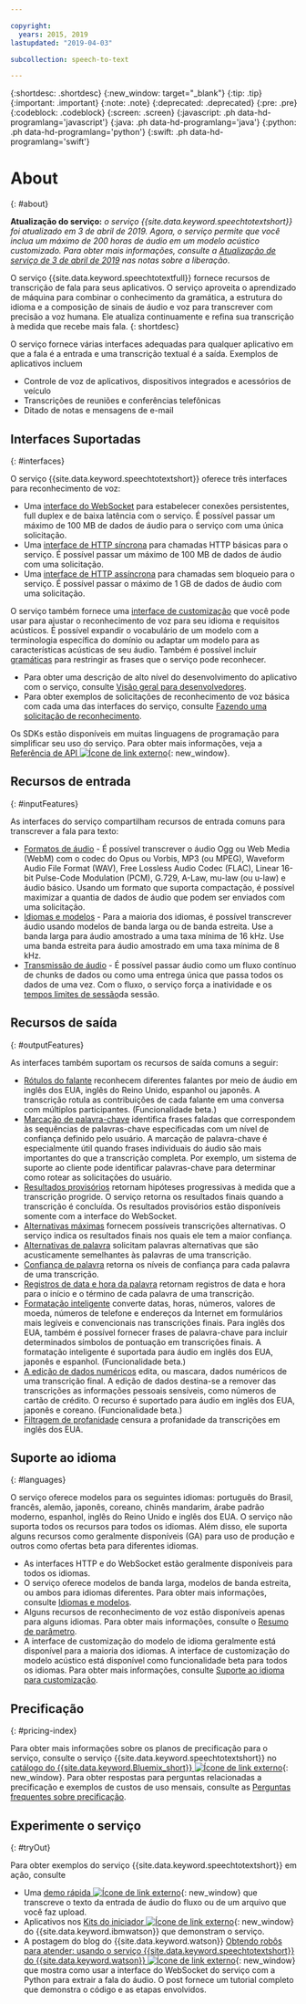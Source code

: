 ```yaml
---

copyright:
  years: 2015, 2019
lastupdated: "2019-04-03"

subcollection: speech-to-text

---
```


{:shortdesc: .shortdesc}
{:new_window: target="_blank"}
{:tip: .tip}
{:important: .important}
{:note: .note}
{:deprecated: .deprecated}
{:pre: .pre}
{:codeblock: .codeblock}
{:screen: .screen}
{:javascript: .ph data-hd-programlang='javascript'}
{:java: .ph data-hd-programlang='java'}
{:python: .ph data-hd-programlang='python'}
{:swift: .ph data-hd-programlang='swift'}

# About
{: #about}

**Atualização do serviço:** *o serviço {{site.data.keyword.speechtotextshort}} foi atualizado em 3 de abril de 2019. Agora, o serviço permite que você inclua um máximo de 200 horas de áudio em um modelo acústico customizado. Para obter mais informações, consulte a [Atualização de serviço de 3 de abril de 2019](/docs/services/speech-to-text/release-notes.html#April2019) nas notas sobre a liberação*.

O serviço {{site.data.keyword.speechtotextfull}} fornece recursos de transcrição de fala para seus aplicativos. O serviço aproveita o aprendizado de máquina para combinar o conhecimento da gramática, a estrutura do idioma e a composição de sinais de áudio e voz para transcrever com precisão a voz humana. Ele atualiza continuamente e refina sua transcrição à medida que recebe mais fala.
{: shortdesc}

O serviço fornece várias interfaces adequadas para qualquer aplicativo em que a fala é a entrada e uma transcrição textual é a saída. Exemplos de aplicativos incluem

-   Controle de voz de aplicativos, dispositivos integrados e acessórios de veículo
-   Transcrições de reuniões e conferências telefônicas
-   Ditado de notas e mensagens de e-mail

## Interfaces Suportadas
{: #interfaces}

O serviço {{site.data.keyword.speechtotextshort}} oferece três interfaces para reconhecimento de voz:

-   Uma [interface do WebSocket](/docs/services/speech-to-text/websockets.html) para estabelecer conexões persistentes, full duplex e de baixa latência com o serviço. É possível passar um máximo de 100 MB de dados de áudio para o serviço com uma única solicitação.
-   Uma [interface de HTTP síncrona](/docs/services/speech-to-text/http.html) para chamadas HTTP básicas para o serviço. É possível passar um máximo de 100 MB de dados de áudio com uma solicitação.
-   Uma [interface de HTTP assíncrona](/docs/services/speech-to-text/async.html) para chamadas sem bloqueio para o serviço. É possível passar o máximo de 1 GB de dados de áudio com uma solicitação.

O serviço também fornece uma [interface de customização](/docs/services/speech-to-text/custom.html) que você pode usar para ajustar o reconhecimento de voz para seu idioma e requisitos acústicos. É possível expandir o vocabulário de um modelo com a terminologia específica do domínio ou adaptar um modelo para as características acústicas de seu áudio. Também é possível incluir [gramáticas](/docs/services/speech-to-text/grammar.html) para restringir as frases que o serviço pode reconhecer.

-   Para obter uma descrição de alto nível do desenvolvimento do aplicativo com o serviço, consulte [Visão geral para desenvolvedores](/docs/services/speech-to-text/developer-overview.html).
-   Para obter exemplos de solicitações de reconhecimento de voz básica com cada uma das interfaces do serviço, consulte [Fazendo uma solicitação de reconhecimento](/docs/services/speech-to-text/basic-request.html).

Os SDKs estão disponíveis em muitas linguagens de programação para simplificar seu uso do serviço. Para obter mais informações, veja a [Referência de API ![Ícone de link externo](../../icons/launch-glyph.svg "Ícone de link externo")](https://{DomainName}/apidocs/speech-to-text){: new_window}.

## Recursos de entrada
{: #inputFeatures}

As interfaces do serviço compartilham recursos de entrada comuns para transcrever a fala para texto:

-   [Formatos de áudio](/docs/services/speech-to-text/audio-formats.html) - É possível transcrever o áudio Ogg ou Web Media (WebM) com o codec do Opus ou Vorbis, MP3 (ou MPEG), Waveform Audio File Format (WAV), Free Lossless Audio Codec (FLAC), Linear 16-bit Pulse-Code Modulation (PCM), G.729, A-Law, mu-law (ou u-law) e áudio básico. Usando um formato que suporta compactação, é possível maximizar a quantia de dados de áudio que podem ser enviados com uma solicitação.
-   [Idiomas e modelos](/docs/services/speech-to-text/models.html) - Para a maioria dos idiomas, é possível transcrever áudio usando modelos de banda larga ou de banda estreita. Use a banda larga para áudio amostrado a uma taxa mínima de 16 kHz. Use uma banda estreita para áudio amostrado em uma taxa mínima de 8 kHz.
-   [Transmissão de áudio](/docs/services/speech-to-text/input.html#transmission) - É possível passar áudio como um fluxo contínuo de chunks de dados ou como uma entrega única que passa todos os dados de uma vez. Com o fluxo, o serviço força a inatividade e os [tempos limites de sessão](/docs/services/speech-to-text/input.html#timeouts)da sessão.

## Recursos de saída
{: #outputFeatures}

As interfaces também suportam os recursos de saída comuns a seguir:

-   [Rótulos do falante](/docs/services/speech-to-text/output.html#speaker_labels) reconhecem diferentes falantes por meio de áudio em inglês dos EUA, inglês do Reino Unido, espanhol ou japonês. A transcrição rotula as contribuições de cada falante em uma conversa com múltiplos participantes. (Funcionalidade beta.)
-   [Marcação de palavra-chave](/docs/services/speech-to-text/output.html#keyword_spotting) identifica frases faladas que correspondem às sequências de palavras-chave especificadas com um nível de confiança definido pelo usuário. A marcação de palavra-chave é especialmente útil quando frases individuais do áudio são mais importantes do que a transcrição completa. Por exemplo, um sistema de suporte ao cliente pode identificar palavras-chave para determinar como rotear as solicitações do usuário.
-   [Resultados provisórios](/docs/services/speech-to-text/output.html#interim) retornam hipóteses progressivas à medida que a transcrição progride. O serviço retorna os resultados finais quando a transcrição é concluída. Os resultados provisórios estão disponíveis somente com a interface do WebSocket.
-   [Alternativas máximas](/docs/services/speech-to-text/output.html#max_alternatives) fornecem possíveis transcrições alternativas. O serviço indica os resultados finais nos quais ele tem a maior confiança.
-   [Alternativas de palavra](/docs/services/speech-to-text/output.html#word_alternatives) solicitam palavras alternativas que são acusticamente semelhantes às palavras de uma transcrição.
-   [Confiança de palavra](/docs/services/speech-to-text/output.html#word_confidence) retorna os níveis de confiança para cada palavra de uma transcrição.
-   [Registros de data e hora da palavra](/docs/services/speech-to-text/output.html#word_timestamps) retornam registros de data e hora para o início e o término de cada palavra de uma transcrição.
-   [Formatação inteligente](/docs/services/speech-to-text/output.html#smart_formatting) converte datas, horas, números, valores de moeda, números de telefone e endereços da Internet em formulários mais legíveis e convencionais nas transcrições finais. Para inglês dos EUA, também é possível fornecer frases de palavra-chave para incluir determinados símbolos de pontuação em transcrições finais. A formatação inteligente é suportada para áudio em inglês dos EUA, japonês e espanhol. (Funcionalidade beta.)
-   [A edição de dados numéricos](/docs/services/speech-to-text/output.html#redaction) edita, ou mascara, dados numéricos de uma transcrição final. A edição de dados destina-se a remover das transcrições as informações pessoais sensíveis, como números de cartão de crédito. O recurso é suportado para áudio em inglês dos EUA, japonês e coreano. (Funcionalidade beta.)
-   [Filtragem de profanidade](/docs/services/speech-to-text/output.html#profanity_filter) censura a profanidade da transcrições em inglês dos EUA.

## Suporte ao idioma
{: #languages}

O serviço oferece modelos para os seguintes idiomas: português do Brasil, francês, alemão, japonês, coreano, chinês mandarim, árabe padrão moderno, espanhol, inglês do Reino Unido e inglês dos EUA. O serviço não suporta todos os recursos para todos os idiomas. Além disso, ele suporta alguns recursos como geralmente disponíveis (GA) para uso de produção e outros como ofertas beta para diferentes idiomas.

-   As interfaces HTTP e do WebSocket estão geralmente disponíveis para todos os idiomas.
-   O serviço oferece modelos de banda larga, modelos de banda estreita, ou ambos para idiomas diferentes. Para obter mais informações, consulte [Idiomas e modelos](/docs/services/speech-to-text/models.html).
-   Alguns recursos de reconhecimento de voz estão disponíveis apenas para alguns idiomas. Para obter mais informações, consulte o [Resumo de parâmetro](/docs/services/speech-to-text/summary.html).
-   A interface de customização do modelo de idioma geralmente está disponível para a maioria dos idiomas. A interface de customização do modelo acústico está disponível como funcionalidade beta para todos os idiomas. Para obter mais informações, consulte [Suporte ao idioma para customização](/docs/services/speech-to-text/custom.html#languageSupport).

## Precificação
{: #pricing-index}

Para obter mais informações sobre os planos de precificação para o serviço, consulte o serviço {{site.data.keyword.speechtotextshort}} no [catálogo do {{site.data.keyword.Bluemix_short}} ![Ícone de link externo](../../icons/launch-glyph.svg "Ícone de link externo")](https://{DomainName}/catalog/services/speech-to-text){: new_window}. Para obter respostas para perguntas relacionadas a precificação e exemplos de custos de uso mensais, consulte as [Perguntas frequentes sobre precificação](/docs/services/speech-to-text/faq-pricing.html).

## Experimente o serviço
{: #tryOut}

Para obter exemplos do serviço {{site.data.keyword.speechtotextshort}} em ação, consulte

-   Uma [demo rápida ![Ícone de link externo](../../icons/launch-glyph.svg "Ícone de link externo")](https://speech-to-text-demo.ng.bluemix.net/){: new_window} que transcreve o texto da entrada de áudio do fluxo ou de um arquivo que você faz upload.
-   Aplicativos nos [Kits do iniciador ![Ícone de link externo](../../icons/launch-glyph.svg "Ícone de link externo")](http://www.ibm.com/watson/developercloud/starter-kits.html){: new_window} do {{site.data.keyword.ibmwatson}} que demonstram o serviço.
-   A postagem do blog do {{site.data.keyword.watson}} [Obtendo robôs para atender: usando o serviço {{site.data.keyword.speechtotextshort}} do {{site.data.keyword.watson}} ![Ícone de link externo](../../icons/launch-glyph.svg "Ícone de link externo")](https://www.ibm.com/blogs/watson/2016/07/getting-robots-listen-using-watsons-speech-text-service/){: new_window} que mostra como usar a interface do WebSocket do serviço com a Python para extrair a fala do áudio. O post fornece um tutorial completo que demonstra o código e as etapas envolvidos.

